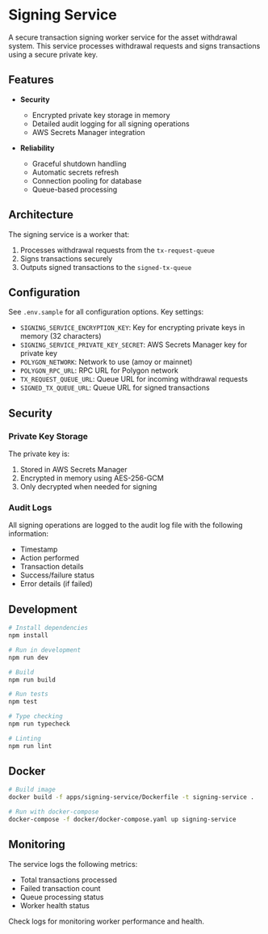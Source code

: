 # Signing Service

A secure transaction signing worker service for the asset withdrawal system. This service processes withdrawal requests and signs transactions using a secure private key.

## Features

- **Security**
  - Encrypted private key storage in memory
  - Detailed audit logging for all signing operations
  - AWS Secrets Manager integration
  
- **Reliability**
  - Graceful shutdown handling
  - Automatic secrets refresh
  - Connection pooling for database
  - Queue-based processing

## Architecture

The signing service is a worker that:
1. Processes withdrawal requests from the `tx-request-queue`
2. Signs transactions securely
3. Outputs signed transactions to the `signed-tx-queue`

## Configuration

See `.env.sample` for all configuration options. Key settings:

- `SIGNING_SERVICE_ENCRYPTION_KEY`: Key for encrypting private keys in memory (32 characters)
- `SIGNING_SERVICE_PRIVATE_KEY_SECRET`: AWS Secrets Manager key for private key
- `POLYGON_NETWORK`: Network to use (amoy or mainnet)
- `POLYGON_RPC_URL`: RPC URL for Polygon network
- `TX_REQUEST_QUEUE_URL`: Queue URL for incoming withdrawal requests
- `SIGNED_TX_QUEUE_URL`: Queue URL for signed transactions

## Security

### Private Key Storage

The private key is:
1. Stored in AWS Secrets Manager
2. Encrypted in memory using AES-256-GCM
3. Only decrypted when needed for signing

### Audit Logs

All signing operations are logged to the audit log file with the following information:
- Timestamp
- Action performed
- Transaction details
- Success/failure status
- Error details (if failed)

## Development

```bash
# Install dependencies
npm install

# Run in development
npm run dev

# Build
npm run build

# Run tests
npm test

# Type checking
npm run typecheck

# Linting
npm run lint
```

## Docker

```bash
# Build image
docker build -f apps/signing-service/Dockerfile -t signing-service .

# Run with docker-compose
docker-compose -f docker/docker-compose.yaml up signing-service
```

## Monitoring

The service logs the following metrics:
- Total transactions processed
- Failed transaction count
- Queue processing status
- Worker health status

Check logs for monitoring worker performance and health.